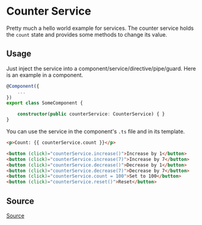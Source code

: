# Counter Service

Pretty much a hello world example for services. The counter service holds the `count` state and
provides some methods to change its value.

## Usage

Just inject the service into a component/service/directive/pipe/guard.
Here is an example in a component.

<ngs-code-block-with-header>

```typescript
@Component({
    ...
})
export class SomeComponent {

	constructor(public counterService: CounterService) { }
}
```

</ngs-code-block-with-header>

You can use the service in the component's `.ts` file and in its template.

<ngs-code-block-with-header>

```html
<p>Count: {{ counterService.count }}</p>

<button (click)="counterService.increase()">Increase by 1</button>
<button (click)="counterService.increase(7)">Increase by 7</button>
<button (click)="counterService.decrease()">Decrease by 1</button>
<button (click)="counterService.decrease(7)">Decrease by 7</button>
<button (click)="counterService.count = 100">Set to 100</button>
<button (click)="counterService.reset()">Reset</button>
```

</ngs-code-block-with-header>

## Source

<a href="https://github.com/ertunga/ng-snippets/blob/master/projects/ng-snippets/counter/counter.service.ts" target="_blank">Source</a>
